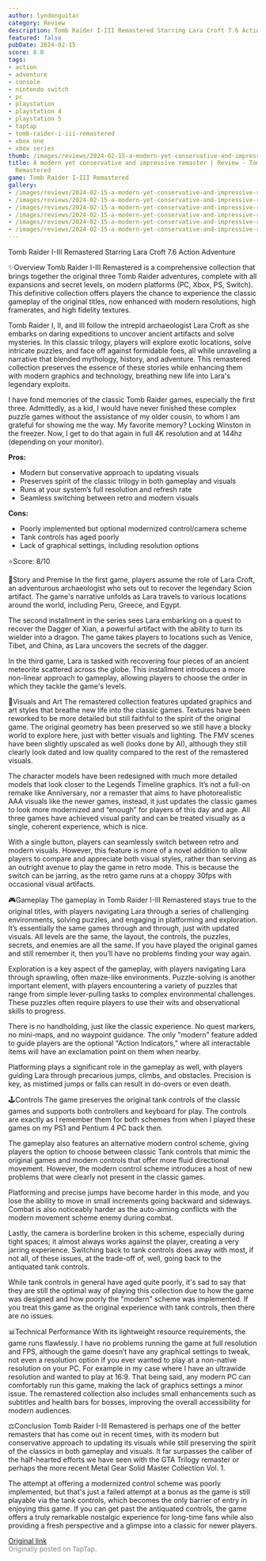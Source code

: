 ```yaml
---
author: lyndonguitar
category: Review
description: Tomb Raider I-III Remastered Starring Lara Croft 7.6 Action Adventure
featured: false
pubDate: 2024-02-15
score: 8.0
tags:
- action
- adventure
- console
- nintendo switch
- pc
- playstation
- playstation 4
- playstation 5
- taptap
- tomb-raider-i-iii-remastered
- xbox one
- xbox series
thumb: /images/reviews/2024-02-15-a-modern-yet-conservative-and-impressive-remaster--review---tomb-raider-i-iii-remastered-0.avif
title: A modern yet conservative and impressive remaster | Review - Tomb Raider I-III
  Remastered
game: Tomb Raider I-III Remastered
gallery:
- /images/reviews/2024-02-15-a-modern-yet-conservative-and-impressive-remaster--review---tomb-raider-i-iii-remastered-0.avif
- /images/reviews/2024-02-15-a-modern-yet-conservative-and-impressive-remaster--review---tomb-raider-i-iii-remastered-1.avif
- /images/reviews/2024-02-15-a-modern-yet-conservative-and-impressive-remaster--review---tomb-raider-i-iii-remastered-2.avif
- /images/reviews/2024-02-15-a-modern-yet-conservative-and-impressive-remaster--review---tomb-raider-i-iii-remastered-3.avif
- /images/reviews/2024-02-15-a-modern-yet-conservative-and-impressive-remaster--review---tomb-raider-i-iii-remastered-4.avif
- /images/reviews/2024-02-15-a-modern-yet-conservative-and-impressive-remaster--review---tomb-raider-i-iii-remastered-5.avif
---
```

Tomb Raider I-III Remastered Starring Lara Croft
7.6
Action
Adventure

✨Overview
Tomb Raider I-III Remastered is a comprehensive collection that brings together the original three Tomb Raider adventures, complete with all expansions and secret levels, on modern platforms (PC, Xbox, PS, Switch). This definitive collection offers players the chance to experience the classic gameplay of the original titles, now enhanced with modern resolutions, high framerates, and high fidelity textures.

Tomb Raider I, II, and III follow the intrepid archaeologist Lara Croft as she embarks on daring expeditions to uncover ancient artifacts and solve mysteries. In this classic trilogy, players will explore exotic locations, solve intricate puzzles, and face off against formidable foes, all while unraveling a narrative that blended mythology, history, and adventure. This remastered collection preserves the essence of these stories while enhancing them with modern graphics and technology, breathing new life into Lara's legendary exploits.

I have fond memories of the classic Tomb Raider games, especially the first three. Admittedly, as a kid, I would have never finished these complex puzzle games without the assistance of my older cousin, to whom I am grateful for showing me the way. My favorite memory? Locking Winston in the freezer. Now, I get to do that again in full 4K resolution and at 144hz (depending on your monitor).


**Pros:**
- Modern but conservative approach to updating visuals
- Preserves spirit of the classic trilogy in both gameplay and visuals
- Runs at your system’s full resolution and refresh rate
- Seamless switching between retro and modern visuals



**Cons:**
- Poorly implemented but optional modernized control/camera scheme
- Tank controls has aged poorly
- Lack of graphical settings, including resolution options


⭐️Score: 8/10

📖Story and Premise
In the first game, players assume the role of Lara Croft, an adventurous archaeologist who sets out to recover the legendary Scion artifact. The game's narrative unfolds as Lara travels to various locations around the world, including Peru, Greece, and Egypt.

The second installment in the series sees Lara embarking on a quest to recover the Dagger of Xian, a powerful artifact with the ability to turn its wielder into a dragon. The game takes players to locations such as Venice, Tibet, and China, as Lara uncovers the secrets of the dagger.

In the third game, Lara is tasked with recovering four pieces of an ancient meteorite scattered across the globe. This installment introduces a more non-linear approach to gameplay, allowing players to choose the order in which they tackle the game's levels.

🎨Visuals and Art
The remastered collection features updated graphics and art styles that breathe new life into the classic games. Textures have been reworked to be more detailed but still faithful to the spirit of the original game. The original geometry has been preserved so we still have a blocky world to explore here, just with better visuals and lighting. The FMV scenes have been slightly upscaled as well (looks done by AI), although they still clearly look dated and low quality compared to the rest of the remastered visuals.

The character models have been redesigned with much more detailed models that look closer to the Legends Timeline graphics. It’s not a full-on remake like Anniversary, nor a remaster that aims to have photorealistic AAA visuals like the newer games, instead, it just updates the classic games to look more modernized and “enough” for players of this day and age. All three games have achieved visual parity and can be treated visually as a single, coherent experience, which is nice.

With a single button, players can seamlessly switch between retro and modern visuals. However, this feature is more of a novel addition to allow players to compare and appreciate both visual styles, rather than serving as an outright avenue to play the game in retro mode. This is because the switch can be jarring, as the retro game runs at a choppy 30fps with occasional visual artifacts.

🎮Gameplay
The gameplay in Tomb Raider I-III Remastered stays true to the original titles, with players navigating Lara through a series of challenging environments, solving puzzles, and engaging in platforming and exploration. It’s essentially the same games through and through, just with updated visuals. All levels are the same, the layout, the controls, the puzzles, secrets, and enemies are all the same. If you have played the original games and still remember it, then you’ll have no problems finding your way again.

Exploration is a key aspect of the gameplay, with players navigating Lara through sprawling, often maze-like environments. Puzzle-solving is another important element, with players encountering a variety of puzzles that range from simple lever-pulling tasks to complex environmental challenges. These puzzles often require players to use their wits and observational skills to progress.

There is no handholding, just like the classic experience. No quest markers, no mini-maps, and no waypoint guidance. The only "modern" feature added to guide players are the optional "Action Indicators," where all interactable items will have an exclamation point on them when nearby.

Platforming plays a significant role in the gameplay as well, with players guiding Lara through precarious jumps, climbs, and obstacles. Precision is key, as mistimed jumps or falls can result in do-overs or even death.

🕹Controls
The game preserves the original tank controls of the classic games and supports both controllers and keyboard for play. The controls are exactly as I remember them for both schemes from when I played these games on my PS1 and Pentium 4 PC back then.

The gameplay also features an alternative modern control scheme, giving players the option to choose between classic Tank controls that mimic the original games and modern controls that offer more fluid directional movement. However, the modern control scheme introduces a host of new problems that were clearly not present in the classic games.

Platforming and precise jumps have become harder in this mode, and you lose the ability to move in small increments going backward and sideways. Combat is also noticeably harder as the auto-aiming conflicts with the modern movement scheme enemy during combat.

Lastly, the camera is borderline broken in this scheme, especially during tight spaces; it almost always works against the player, creating a very jarring experience. Switching back to tank controls does away with most, if not all, of these issues, at the trade-off of, well, going back to the antiquated tank controls.

While tank controls in general have aged quite poorly, it's sad to say that they are still the optimal way of playing this collection due to how the game was designed and how poorly the "modern" scheme was implemented. If you treat this game as the original experience with tank controls, then there are no issues.

📊Technical Performance
With its lightweight resource requirements, the game runs flawlessly. I have no problems running the game at full resolution and FPS, although the game doesn’t have any graphical settings to tweak, not even a resolution option if you ever wanted to play at a non-native resolution on your PC. For example in my case where I have an ultrawide resolution and wanted to play at 16:9. That being said, any modern PC can comfortably run this game, making the lack of graphics settings a minor issue. The remastered collection also includes small enhancements such as subtitles and health bars for bosses, improving the overall accessibility for modern audiences.

⚖️Conclusion
Tomb Raider I-III Remastered is perhaps one of the better remasters that has come out in recent times, with its modern but conservative approach to updating its visuals while still preserving the spirit of the classics in both gameplay and visuals. It far surpasses the caliber of the half-hearted efforts we have seen with the GTA Trilogy remaster or perhaps the more recent Metal Gear Solid Master Collection Vol. 1.

The attempt at offering a modernized control scheme was poorly implemented, but that's just a failed attempt at a bonus as the game is still playable via the tank controls, which becomes the only barrier of entry in enjoying this game. If you can get past the antiquated controls, the game offers a truly remarkable nostalgic experience for long-time fans while also providing a fresh perspective and a glimpse into a classic for newer players.

[Original link](https://www.taptap.io/post/7009626)<br><span style="font-size: 0.95em; color: #888;">Originally posted on TapTap.</span>